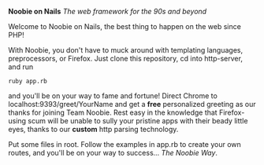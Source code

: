 **Noobie on Nails**
*The web framework for the 90s and beyond*

Welcome to Noobie on Nails, the best thing to happen on the web since PHP!

With Noobie, you don't have to muck around with templating languages, preprocessors, or Firefox.  Just clone this repository, cd into http-server, and run 

`ruby app.rb`

and you'll be on your way to fame and fortune!  Direct Chrome to localhost:9393/greet/YourName and get a **free** personalized greeting as our thanks for joining Team Noobie.  Rest easy in the knowledge that Firefox-using scum will be unable to sully your pristine apps with their beady little eyes, thanks to our **custom** http parsing technology.

Put some files in root.  Follow the examples in app.rb to create your own routes, and you'll be on your way to success... *The Noobie Way*.

